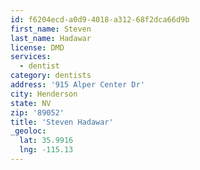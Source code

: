 ```yaml
---
id: f6204ecd-a0d9-4018-a312-68f2dca66d9b
first_name: Steven
last_name: Hadawar
license: DMD
services:
  - dentist
category: dentists
address: '915 Alper Center Dr'
city: Henderson
state: NV
zip: '89052'
title: 'Steven Hadawar'
_geoloc:
  lat: 35.9916
  lng: -115.13
---
```

